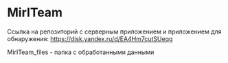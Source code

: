 # MirITeam

Ссылка на репозиторий с серверным приложением и приложением для обнаружения: https://disk.yandex.ru/d/EA4Hm7cutSUeqg

MirITeam_files - папка с обработанными данными
